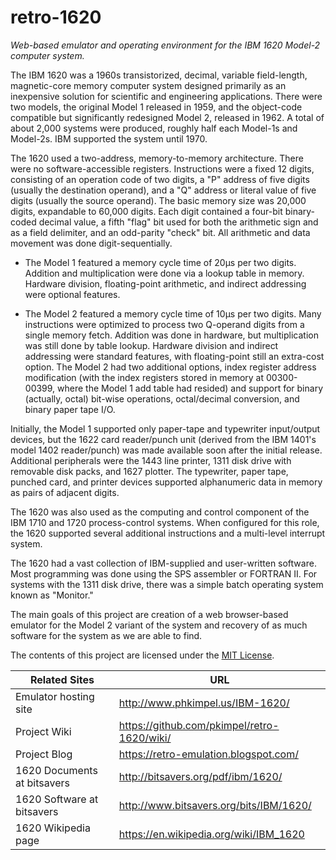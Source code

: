 # retro-1620

_Web-based emulator and operating environment for the IBM 1620 Model-2 computer system._

The IBM 1620 was a 1960s transistorized, decimal, variable field-length, magnetic-core memory computer system designed primarily as an inexpensive solution for scientific and engineering applications. There were two models, the original Model 1 released in 1959, and the object-code compatible but significantly redesigned Model 2, released in 1962. A total of about 2,000 systems were produced, roughly half each Model-1s and Model-2s. IBM supported the system until 1970.

The 1620 used a two-address, memory-to-memory architecture. There were no software-accessible registers. Instructions were a fixed 12 digits, consisting of an operation code of two digits, a "P" address of five digits (usually the destination operand), and a "Q" address or literal value of five digits (usually the source operand). The basic memory size was 20,000 digits, expandable to 60,000 digits. Each digit contained a four-bit binary-coded decimal value, a fifth "flag" bit used for both the arithmetic sign and as a field delimiter, and an odd-parity "check" bit. All arithmetic and data movement was done digit-sequentially.

  * The Model 1 featured a memory cycle time of 20µs per two digits. Addition and multiplication were done via a lookup table in memory. Hardware division, floating-point arithmetic, and indirect addressing were optional features.

  * The Model 2 featured a memory cycle time of 10µs per two digits. Many instructions were optimized to process two Q-operand digits from a single memory fetch. Addition was done in hardware, but multiplication was still done by table lookup. Hardware division and indirect addressing were standard features, with floating-point still an extra-cost option. The Model 2 had two additional options, index register address modification (with the index registers stored in memory at 00300-00399, where the Model 1 add table had resided) and support for binary (actually, octal) bit-wise operations, octal/decimal conversion, and binary paper tape I/O.

Initially, the Model 1 supported only paper-tape and typewriter input/output devices, but the 1622 card reader/punch unit (derived from the IBM 1401's model 1402 reader/punch) was made available soon after the initial release. Additional peripherals were the 1443 line printer, 1311 disk drive with removable disk packs, and 1627 plotter. The typewriter, paper tape, punched card, and printer devices supported alphanumeric data in memory as pairs of adjacent digits.

The 1620 was also used as the computing and control component of the IBM 1710 and 1720 process-control systems. When configured for this role, the 1620 supported several additional instructions and a multi-level interrupt system.

The 1620 had a vast collection of IBM-supplied and user-written software. Most programming was done using the SPS assembler or FORTRAN II. For systems with the 1311 disk drive, there was a simple batch operating system known as "Monitor."

The main goals of this project are creation of a web browser-based emulator for the Model 2 variant of the system and recovery of as much software for the system as we are able to find.

The contents of this project are licensed under the [MIT License](http://www.opensource.org/licenses/mit-license.php).

| Related Sites | URL |
| ------------- | ----- |
| Emulator hosting site | http://www.phkimpel.us/IBM-1620/ |
| Project Wiki | https://github.com/pkimpel/retro-1620/wiki/ |
| Project Blog | https://retro-emulation.blogspot.com/ |
| 1620 Documents at bitsavers | http://bitsavers.org/pdf/ibm/1620/ |
| 1620 Software at bitsavers | http://www.bitsavers.org/bits/IBM/1620/ |
| 1620 Wikipedia page | https://en.wikipedia.org/wiki/IBM_1620 |
